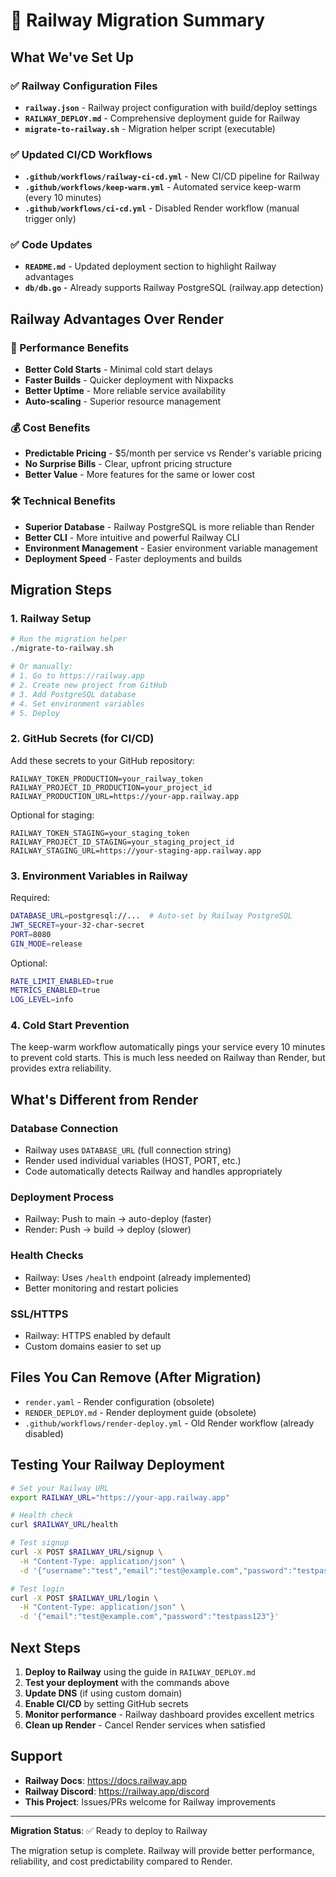 # 🚂 Railway Migration Summary

## What We've Set Up

### ✅ Railway Configuration Files
- **`railway.json`** - Railway project configuration with build/deploy settings
- **`RAILWAY_DEPLOY.md`** - Comprehensive deployment guide for Railway
- **`migrate-to-railway.sh`** - Migration helper script (executable)

### ✅ Updated CI/CD Workflows
- **`.github/workflows/railway-ci-cd.yml`** - New CI/CD pipeline for Railway
- **`.github/workflows/keep-warm.yml`** - Automated service keep-warm (every 10 minutes)
- **`.github/workflows/ci-cd.yml`** - Disabled Render workflow (manual trigger only)

### ✅ Code Updates
- **`README.md`** - Updated deployment section to highlight Railway advantages
- **`db/db.go`** - Already supports Railway PostgreSQL (railway.app detection)

## Railway Advantages Over Render

### 🚀 Performance Benefits
- **Better Cold Starts** - Minimal cold start delays
- **Faster Builds** - Quicker deployment with Nixpacks
- **Better Uptime** - More reliable service availability
- **Auto-scaling** - Superior resource management

### 💰 Cost Benefits
- **Predictable Pricing** - $5/month per service vs Render's variable pricing
- **No Surprise Bills** - Clear, upfront pricing structure
- **Better Value** - More features for the same or lower cost

### 🛠️ Technical Benefits
- **Superior Database** - Railway PostgreSQL is more reliable than Render
- **Better CLI** - More intuitive and powerful Railway CLI
- **Environment Management** - Easier environment variable management
- **Deployment Speed** - Faster deployments and builds

## Migration Steps

### 1. Railway Setup
```bash
# Run the migration helper
./migrate-to-railway.sh

# Or manually:
# 1. Go to https://railway.app
# 2. Create new project from GitHub
# 3. Add PostgreSQL database
# 4. Set environment variables
# 5. Deploy
```

### 2. GitHub Secrets (for CI/CD)
Add these secrets to your GitHub repository:
```
RAILWAY_TOKEN_PRODUCTION=your_railway_token
RAILWAY_PROJECT_ID_PRODUCTION=your_project_id
RAILWAY_PRODUCTION_URL=https://your-app.railway.app
```

Optional for staging:
```
RAILWAY_TOKEN_STAGING=your_staging_token
RAILWAY_PROJECT_ID_STAGING=your_staging_project_id
RAILWAY_STAGING_URL=https://your-staging-app.railway.app
```

### 3. Environment Variables in Railway
Required:
```bash
DATABASE_URL=postgresql://...  # Auto-set by Railway PostgreSQL
JWT_SECRET=your-32-char-secret
PORT=8080
GIN_MODE=release
```

Optional:
```bash
RATE_LIMIT_ENABLED=true
METRICS_ENABLED=true
LOG_LEVEL=info
```

### 4. Cold Start Prevention
The keep-warm workflow automatically pings your service every 10 minutes to prevent cold starts. This is much less needed on Railway than Render, but provides extra reliability.

## What's Different from Render

### Database Connection
- Railway uses `DATABASE_URL` (full connection string)
- Render used individual variables (HOST, PORT, etc.)
- Code automatically detects Railway and handles appropriately

### Deployment Process
- Railway: Push to main → auto-deploy (faster)
- Render: Push → build → deploy (slower)

### Health Checks
- Railway: Uses `/health` endpoint (already implemented)
- Better monitoring and restart policies

### SSL/HTTPS
- Railway: HTTPS enabled by default
- Custom domains easier to set up

## Files You Can Remove (After Migration)
- `render.yaml` - Render configuration (obsolete)
- `RENDER_DEPLOY.md` - Render deployment guide (obsolete)
- `.github/workflows/render-deploy.yml` - Old Render workflow (already disabled)

## Testing Your Railway Deployment

```bash
# Set your Railway URL
export RAILWAY_URL="https://your-app.railway.app"

# Health check
curl $RAILWAY_URL/health

# Test signup
curl -X POST $RAILWAY_URL/signup \
  -H "Content-Type: application/json" \
  -d '{"username":"test","email":"test@example.com","password":"testpass123"}'

# Test login  
curl -X POST $RAILWAY_URL/login \
  -H "Content-Type: application/json" \
  -d '{"email":"test@example.com","password":"testpass123"}'
```

## Next Steps

1. **Deploy to Railway** using the guide in `RAILWAY_DEPLOY.md`
2. **Test your deployment** with the commands above
3. **Update DNS** (if using custom domain)
4. **Enable CI/CD** by setting GitHub secrets
5. **Monitor performance** - Railway dashboard provides excellent metrics
6. **Clean up Render** - Cancel Render services when satisfied

## Support

- **Railway Docs**: https://docs.railway.app
- **Railway Discord**: https://railway.app/discord
- **This Project**: Issues/PRs welcome for Railway improvements

---

**Migration Status**: ✅ Ready to deploy to Railway

The migration setup is complete. Railway will provide better performance, reliability, and cost predictability compared to Render.
